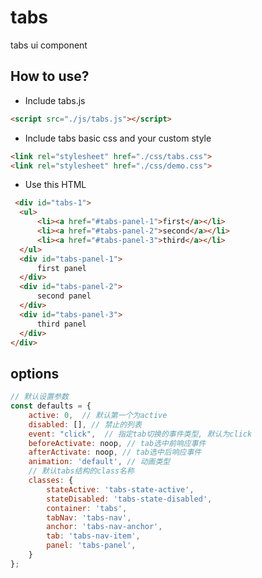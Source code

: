 # tabs
tabs ui component



## How to use?

- Include tabs.js
```html
<script src="./js/tabs.js"></script>
```
- Include tabs basic css and your custom style	
```html
<link rel="stylesheet" href="./css/tabs.css">
<link rel="stylesheet" href="./css/demo.css">
```
- Use this HTML
```HTML
 <div id="tabs-1">
  <ul>
      <li><a href="#tabs-panel-1">first</a></li>
      <li><a href="#tabs-panel-2">second</a></li>
      <li><a href="#tabs-panel-3">third</a></li>
  </ul>
  <div id="tabs-panel-1">
      first panel
  </div>
  <div id="tabs-panel-2">
      second panel
  </div>
  <div id="tabs-panel-3">
      third panel
  </div>
</div>
```

## options
```javascript
// 默认设置参数
const defaults = {
    active: 0,  // 默认第一个为active
    disabled: [], // 禁止的列表
    event: "click",  // 指定tab切换的事件类型, 默认为click
    beforeActivate: noop, // tab选中前响应事件
    afterActivate: noop, // tab选中后响应事件
    animation: 'default', // 动画类型
    // 默认tabs结构的class名称
    classes: {
        stateActive: 'tabs-state-active',
        stateDisabled: 'tabs-state-disabled',
        container: 'tabs',
        tabNav: 'tabs-nav',
        anchor: 'tabs-nav-anchor',
        tab: 'tabs-nav-item',
        panel: 'tabs-panel',
    }
};
```




